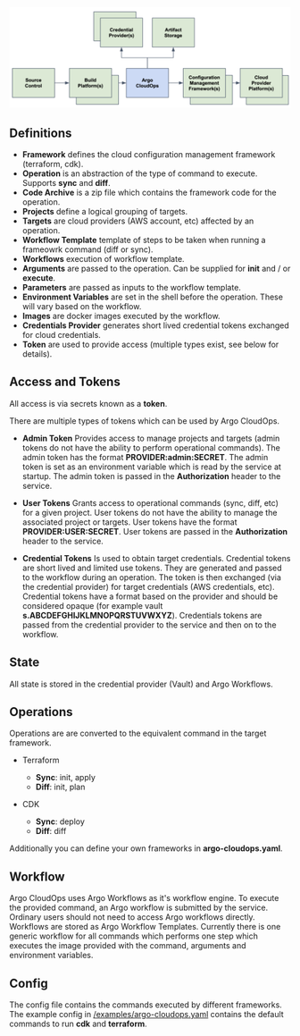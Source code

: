 ![Architecture](/pictures/architecure.png)

## Definitions

* **Framework** defines the cloud configuration management framework (terraform, cdk).
* **Operation** is an abstraction of the type of command to execute. Supports **sync** and **diff**.
* **Code Archive** is a zip file which contains the framework code for the operation.
* **Projects** define a logical grouping of targets.
* **Targets** are cloud providers (AWS account, etc) affected by an operation.
* **Workflow Template** template of steps to be taken when running a frameowrk command (diff or sync).
* **Workflows** execution of workflow template.
* **Arguments** are passed to the operation. Can be supplied for **init** and / or **execute**.
* **Parameters** are passed as inputs to the workflow template.
* **Environment Variables** are set in the shell before the operation. These will vary based on the workflow.
* **Images** are docker images executed by the workflow.
* **Credentials Provider** generates short lived credential tokens exchanged for cloud credentials.
* **Token** are used to provide access (multiple types exist, see below for details).

## Access and Tokens

All access is via secrets known as a **token**.

There are multiple types of tokens which can be used by Argo CloudOps.

* **Admin Token** Provides access to manage projects and targets (admin tokens do not have the
ability to perform operational commands).  The admin token has the format **PROVIDER:admin:SECRET**. The admin token is set as an
environment variable which is read by the service at startup. The admin token is passed in the **Authorization** header to the service.

* **User Tokens** Grants access to operational commands (sync, diff, etc) for a given
project. User tokens do not have the ability to manage the associated project or targets. User tokens have the format **PROVIDER:USER:SECRET**. User tokens are passed in the **Authorization** header to
the service.

* **Credential Tokens** Is used to obtain target credentials. Credential tokens are short lived and limited use tokens. They are generated and passed to the workflow during an operation. The token is then exchanged (via the credential provider) for target credentials (AWS credentials, etc). Credential tokens have a format based on the provider and should be considered opaque (for example vault **s.ABCDEFGHIJKLMNOPQRSTUVWXYZ**). Credentials tokens are
passed from the credential provider to the service and then on to the workflow.

## State

All state is stored in the credential provider (Vault) and Argo Workflows.

## Operations

Operations are are converted to the equivalent command in the target framework.

* Terraform
  * **Sync**: init, apply
  * **Diff**: init, plan

* CDK
  * **Sync**: deploy
  * **Diff**: diff

Additionally you can define your own frameworks in **argo-cloudops.yaml**.

## Workflow

Argo CloudOps uses Argo Workflows as it's workflow engine. To execute the provided command, an Argo workflow
is submitted by the service. Ordinary users should not need to access Argo workflows directly.  Workflows
are stored as Argo Workflow Templates. Currently there is one generic workflow for all commands which
performs one step which executes the image provided with the command, arguments and environment variables.

## Config

The config file contains the commands executed by different frameworks.  The example config in
[/examples/argo-cloudops.yaml](/examples/argo-cloudops.yaml) contains the default commands to
run **cdk** and **terraform**.
